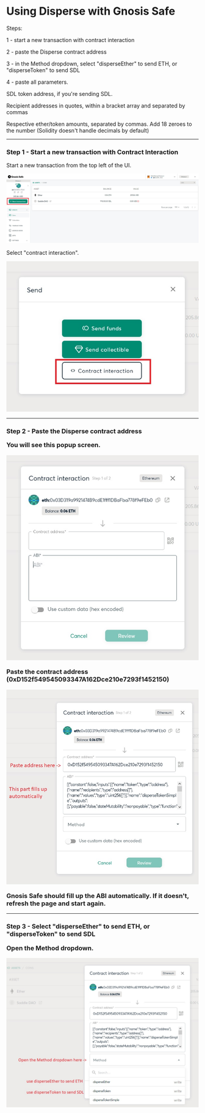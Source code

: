 <h1>Using Disperse with Gnosis Safe</h1>

Steps:

1 - start a new transaction with contract interaction

2 - paste the Disperse contract address

3 - in the Method dropdown, select "disperseEther" to send ETH, or "disperseToken" to send SDL

4 - paste all parameters. 

SDL token address, if you're sending SDL.

Recipient addresses in quotes, within a bracket array and separated by commas

Respective ether/token amounts, separated by commas. Add 18 zeroes to the number (Solidity doesn't handle decimals by default)

<hr>

<h3>Step 1 - Start a new transaction with Contract Interaction</h3>

Start a new transaction from the top left of the UI.

![Image](disp1.jpg)

Select "contract interaction".

![Image](disp2.jpg)

<hr>

<h3>Step 2 - Paste the Disperse contract address
  
You will see this popup screen.
  
![Image](disp3.jpg)

Paste the contract address (0xD152f549545093347A162Dce210e7293f1452150)
  
![Image](disp6.jpg)
  
Gnosis Safe should fill up the ABI automatically. If it doesn't, refresh the page and start again.
  
<hr>
  
<h3>Step 3 - Select "disperseEther" to send ETH, or "disperseToken" to send SDL
  
Open the Method dropdown.
  
![Image](disp7.jpg)
  
